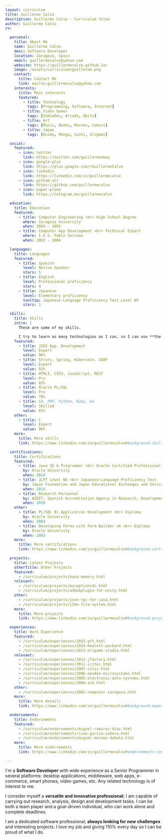 ```yaml
---
layout: curriculum
title: Guillermo Calvo
description: Guillermo Calvo - Curriculum Vitae
author: Guillermo Calvo
cv:

  personal:
    title: About Me
    name: Guillermo Calvo
    desc: Software Developer
    location: Zaragoza, Spain
    email: guillermocalvo@yahoo.com
    website: https://guillermocalvo.github.io/
    image: /assets/curriculum/guillermo.png
    contact:
      title: Contact Me
      link: mailto:guillermocalvo@yahoo.com
    interests:
      title: Main interests
      featured:
        - title: Technology
          tags: [Programming, Software, Internet]
        - title: Video Games
          tags: [IndieDev, Arcade, 8bits]
        - title: Art
          tags: [Music, Books, Movies, Comics]
        - title: Japan
          tags: [Anime, Manga, Sushi, Origami]

  social:
    featured:
      - icon: twitter
        link: https://twitter.com/guillermonkey
      - icon: google-plus
        link: https://plus.google.com/+GuillermoCalvo
      - icon: linkedin
        link: https://linkedin.com/in/guillermocalvo
      - icon: github-alt
        link: https://github.com/guillermocalvo
      - icon: paper-plane
        link: https://telegram.me/guillermocalvo

  education:
    title: Education
    featured:
      - title: Computer Engineering <br> High School Degree
        where: Zaragoza University
        when: 2004 – 2005
      - title: Computer App Development <br> Technical Expert
        where: I.E.S. Pablo Serrano
        when: 2002 – 2004

  languages:
    title: Languages
    featured:
      - title: Spanish
        level: Native Speaker
        stars: 5
      - title: English
        level: Professional proficiency
        stars: 4
      - title: Japanese
        level: Elementary proficiency
        tooltip: Japanese-Language Proficiency Test Level N5
        stars: 1

  skills:
    title: Skills
    intro: |
      These are some of my skills.

      I try to learn as many technologies as I can, so I can use **the best tool for the job**.
    featured:
      - title: J2EE App. Development
        level: Expert
        value: 96%
      - title: Struts, Spring, Hibernate, SOAP
        level: Expert
        value: 92%
      - title: HTML5, CSS3, JavaScript, REST
        level: Pro
        value: 82%
      - title: Oracle PL/SQL
        level: Pro
        value: 78%
      - title: C#, PHP, Python, Ruby, Go
        level: Skilled
        value: 65%
    other:
      - title: C
        level: Expert
        value: 96%
    more:
      title: More skills
      link: https://www.linkedin.com/in/guillermocalvo#background-skills-container

  certifications:
    title: Certifications
    featured:
      - title: Java SE 6 Programmer <br> Oracle Certified Professional
        by: Oracle University
        when: 2014
      - title: JLPT Level N5 <br> Japanese-Language Proficiency Test
        by: Japan Foundation and Japan Educational Exchanges and Services
        when: 2014
      - title: Research Personnel
        by: AIDIT, Spanish Accreditation Agency in Research, Development and Technological Innovation
        when: 2010
    other:
      - title: PL/SQL 8i Application Development <br> Diploma
        by: Oracle University
        when: 2004
      - title: Developing Forms with Form Builder v6 <br> Diploma
        by: Oracle University
        when: 2003
    more:
      title: More certifications
      link: https://www.linkedin.com/in/guillermocalvo#background-certifications-container

  projects:
    title: Latest Projects
    otherTitle: Other Projects
    featured:
      - /curriculum/projects/kana-memory.html
    relevant:
      - /curriculum/projects/exceptions4c.html
      - /curriculum/projects/admobplugin-for-unity.html
    other:
      - /curriculum/projects/json-rpc-for-java.html
      - /curriculum/projects/j2me-file-system.html
    more:
      title: More projects
      link: https://www.linkedin.com/in/guillermocalvo#background-projects-container

  experiences:
    title: Work Experience
    featured:
      - /curriculum/experiences/2015-gft.html
      - /curriculum/experiences/2014-hewlett-packard.html
      - /curriculum/experiences/2013-origame-studio.html
    relevant:
      - /curriculum/experiences/2012-jfactory.html
      - /curriculum/experiences/2011-iritec.html
      - /curriculum/experiences/2007-citic.html
      - /curriculum/experiences/2006-neodoo-microsystems.html
      - /curriculum/experiences/2005-electronic-data-systems.html
      - /curriculum/experiences/2004-ack.html
    other:
      - /curriculum/experiences/2002-computer-zaragoza.html
    more:
      title: More details
      link: https://www.linkedin.com/in/guillermocalvo#background-experience-container

  endorsements:
    title: Endorsements
    featured:
      - /curriculum/endorsements/miguel-ramirez-diaz.html
      - /curriculum/endorsements/ivan-garcia-subero.html
      - /curriculum/endorsements/miguel-moreno-dobato.html
    more:
      title: More endorsements
      link: https://www.linkedin.com/in/guillermocalvo#endorsements-container

---
```


I'm a **Software Developer** with wide experience as a Senior Programmer in several platforms: desktop applications, middleware, web apps, e-commerce, smart phones, video games, etc. Any related technology is of interest to me.

I consider myself a **versatile and innovative professional**; I am capable of carrying out research, analysis, design and development tasks. I can be both a team player and a goal-driven individual, who can work alone and complete deadlines.

I am a dedicated software professional; **always looking for new challenges** and interesting projects. I love my job and giving 110% every day so I can be proud of what I do.
